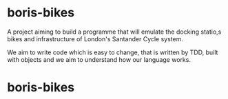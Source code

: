 # boris-bikes

A project aiming to build a programme that will emulate the docking statio,s bikes and infrastructure of London's Santander Cycle system.

We aim to write code which is easy to change, that is written by TDD, built with objects and we aim to understand how our language works.
# boris-bikes 
